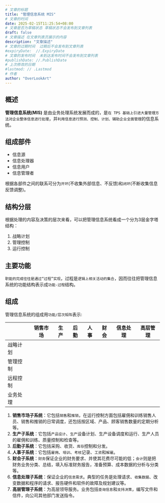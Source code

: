 ```yaml
---
# 文章的标题
title: "管理信息系统 MIS"
# 文章的时间
date: 2025-02-15T11:25:54+08:00
# 文章是否为草稿状态 草稿状态不会发布到文章列表
draft: false
# 文章描述 在文章列表页展示的内容
description: "文章描述"
# 文章的过期时间  过期后不会发布到文章列表
#expiryDate:  //.ExpiryDate
# 文章的发布时间  未到达发布时间不会发布到文章列表
#publishDate: //.PublishDate
# 上次修改的日期
#lastmod: // .Lastmod
# 作者
author: "OverLookArt"
---
```


## 概述

**管理信息系统(MIS)** 是由业务处理系统发展而成的，是`在 TPS 基础上引进大量管理方法对企业整体信息进行处理`，并`利用信息进行预测、控制、计划、辅助企业全面管理`的信息系统。

## 组成部件

* 信息源
* 信息处理器
* 信息用户
* 信息管理者

根据各部件之间的联系可分为`开环`(不收集外部信息、不反馈)和`闭环`(不断收集信息反馈调整)。

## 结构分层

根据处理的内容及决策的层次来看，可以把管理信息系统看成一个分为3层金字塔结构：

1. 战略计划
2. 管理控制
3. 运行控制

## 主要功能

`职能的完成往往是通过“过程”实现`，过程是`逻辑上相关活动的集合`，因而往往把管理信息系统的功能结构表示成`功能-过程`结构。

## 组成

管理信息系统的组成用`功能/层次矩阵`表示:

||销售市场|生产|后勤|人事|财会|信息处理|高层管理|
|---|---|---|---|---|---|---|---|
|战略计划||||||||
|管理控制||||||||
|远程控制||||||||
|业务处理||||||||

1. **销售市场子系统**：它包括`销售`和`推销`，在运行控制方面包括雇佣和训练销售人员、销售和推销的日常调度，还包括按区域、产品、顾客销售数量的定期分析等。
2. **生产子系统**：它包括`产品设计`、`生产`设备计划、生产设备调度和运行、生产人员的雇佣和训练、质量控制和检查等。
3. **后勤子系统**：它包括采购、收货、`库存`控制和分发。
4. **人事子系统**：它包括`雇佣`、`培训`、`考核`记录、`工资`和`解雇`。
5. **财会子系统**：`财务`保证企业的财务要求、并使其花费尽可能的低；`会计`则是把财务业务分类、总结，填入标准财务报告，准备预算、成本数据的分析与分类等。
6. **信息处理子系统**：保证企业的`信息需求`。典型的任务是处理请求、`收集数据`、改变数据和程序的请求、报告硬件和软件的故障及规划建议等。
7. **高层管理子系统**：为高层领导服务。业务包括`查询信息`和`支持决策`，编写文件和信件，向公司其他部门发送指令。